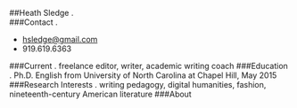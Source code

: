 ##Heath Sledge
.  
###Contact 
.  
* hsledge@gmail.com
* 919.619.6363

###Current 
.  freelance editor, writer, academic writing coach
###Education 
. 
Ph.D. English from University of North Carolina at Chapel Hill, May 2015
###Research Interests 
.  writing pedagogy, digital humanities, fashion, nineteenth-century American literature 
###About

